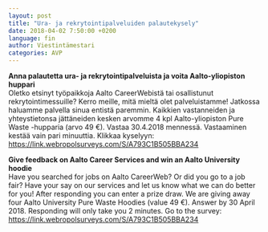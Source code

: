 ```yaml
---
layout: post
title: "Ura- ja rekrytointipalveluiden palautekysely"
date: 2018-04-02 7:50:00 +0200
language: fin
author: Viestintämestari
categories: AVP
---
```

**Anna palautetta ura- ja rekrytointipalveluista ja voita Aalto-yliopiston huppari**<br>
Oletko etsinyt työpaikkoja Aalto CareerWebistä tai osallistunut rekrytointimessuille? Kerro meille, mitä mieltä olet palveluistamme! Jatkossa haluamme palvella sinua entistä paremmin. Kaikkien vastanneiden ja yhteystietonsa jättäneiden kesken arvomme 4 kpl Aalto-yliopiston Pure Waste -hupparia (arvo 49 €). Vastaa 30.4.2018 mennessä. Vastaaminen kestää vain pari minuuttia. Klikkaa kyselyyn: <https://link.webropolsurveys.com/S/A793C1B505BBA234>

**Give feedback on Aalto Career Services and win an Aalto University hoodie**<br>
Have you searched for jobs on Aalto CareerWeb? Or did you go to a job fair? Have your say on our services and let us know what we can do better for you! After responding you can enter a prize draw. We are giving away four Aalto University Pure Waste Hoodies (value 49 €). Answer by 30 April 2018. Responding will only take you 2 minutes. Go to the survey: <https://link.webropolsurveys.com/S/A793C1B505BBA234>